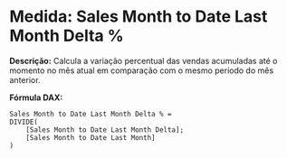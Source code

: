 # Medida: Sales Month to Date Last Month Delta %

**Descrição:** Calcula a variação percentual das vendas acumuladas até o momento no mês atual em comparação com o mesmo período do mês anterior.

**Fórmula DAX:**
```DAX
Sales Month to Date Last Month Delta % = 
DIVIDE(
    [Sales Month to Date Last Month Delta];
    [Sales Month to Date Last Month]
)
